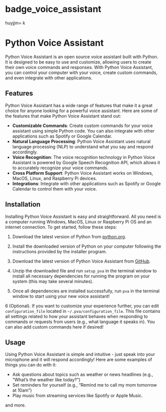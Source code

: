 # badge_voice_assistant 
huyjjm=
k
# Python Voice Assistant

Python Voice Assistant is an open source voice assistant built with Python. It is designed to be easy to use and customize, allowing users to create their own voice commands and responses. With Python Voice Assistant, you can control your computer with your voice, create custom commands, and even integrate with other applications.

## Features

Python Voice Assistant has a wide range of features that make it a great choice for anyone looking for a powerful voice assistant. Here are some of the features that make Python Voice Assistant stand out: 

- **Customizable Commands**: Create custom commands for your voice assistant using simple Python code. You can also integrate with other applications such as Spotify or Google Calendar. 
- **Natural Language Processing**: Python Voice Assistant uses natural language processing (NLP) to understand what you say and respond accordingly. 
- **Voice Recognition**: The voice recognition technology in Python Voice Assistant is powered by Google Speech Recognition API, which allows it to accurately recognize your voice commands. 
- **Cross Platform Support**: Python Voice Assistant works on Windows, MacOS, Linux, and Raspberry Pi devices. 
- **Integrations**: Integrate with other applications such as Spotify or Google Calendar to control them with your voice. 


## Installation 
Installing Python Voice Assistant is easy and straightforward. All you need is a computer running Windows, MacOS, Linux or Raspberry Pi OS and an internet connection. To get started, follow these steps: 

 1. Download the latest version of Python from [python.org](https://www.python.org/downloads/). 

 2. Install the downloaded version of Python on your computer following the instructions provided by the installer program.

 3. Download the latest version of Python Voice Assistant from [GitHub](https://github.com/python-voice-assistant/python-voice-assistant).

 4. Unzip the downloaded file and run `setup_pva` in the terminal window to install all necessary dependencies for running the program on your system (this may take several minutes).

 5. Once all dependencies are installed successfully, run `pva` in the terminal window to start using your new voice assistant!

 6 (Optional). If you want to customize your experience further, you can edit `configuration_file` located in `~/.pva/configuration_file`. This file contains all settings related to how your assistant behaves when responding to commands or requests from users (e.g., what language it speaks in). You can also add custom commands here if desired!  

 ## Usage 
Using Python Voice Assistant is simple and intuitive - just speak into your microphone and it will respond accordingly! Here are some examples of things you can do with it: 

 - Ask questions about topics such as weather or news headlines (e.g., “What’s the weather like today?”) 
 - Set reminders for yourself (e.g., “Remind me to call my mom tomorrow at 10am”)  
 - Play music from streaming services like Spotify or Apple Music.
 
 and more.
